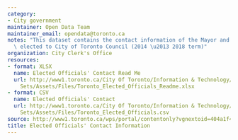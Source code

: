 ```yaml
---
category:
- City government
maintainer: Open Data Team
maintainer_email: opendata@toronto.ca
notes: "This dataset contains the contact information of the Mayor and the 44 Councillors\
  \ elected to City of Toronto Council (2014 \u2013 2018 term)"
organization: City Clerk's Office
resources:
- format: XLSX
  name: Elected Officials' Contact Read Me
  url: http://www1.toronto.ca/City Of Toronto/Information & Technology/Open Data/Data
    Sets/Assets/Files/Toronto_Elected_Officials_Readme.xlsx
- format: CSV
  name: Elected Officials' Contact
  url: http://www1.toronto.ca/City Of Toronto/Information & Technology/Open Data/Data
    Sets/Assets/Files/Toronto_Elected_Officials.csv
source: http://www1.toronto.ca/wps/portal/contentonly?vgnextoid=404a1f4e3159c410VgnVCM10000071d60f89RCRD&vgnextchannel=1a66e03bb8d1e310VgnVCM10000071d60f89RCRD
title: Elected Officials' Contact Information
---
```

